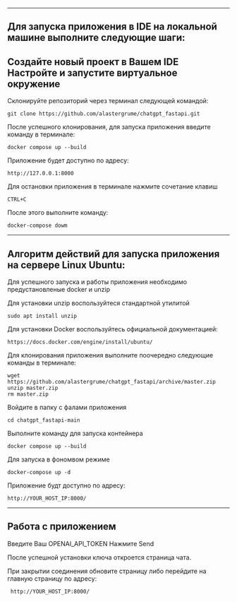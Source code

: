 ---------------------------------------------------------------------------
Для запуска приложения в IDE на локальной машине выполните следующие шаги:
---------------------------------------------------------------------------
Создайте новый проект в Вашем IDE
Настройте и запустите виртуальное окружение
----------------------
Склонируйте репозиторий через терминал следующей командой:

    git clone https://github.com/alastergrume/chatgpt_fastapi.git

После успешного клонирования, для запуска приложения введите команду в терминале:

    docker compose up --build

Приложение будет доступно по адресу:

    http://127.0.0.1:8000

Для остановки приложения в терминале нажмите сочетание клавиш 

    CTRL+C
    
После этого выполните команду:

    docker-compose dowm

---------------------------------------------------------------------------
Алгоритм действий для запуска приложения на сервере Linux Ubuntu:
---------------------------------------------------------------------------

Для успешного запуска и работы приложения необходимо предустановленые docker и unzip

Для установки unzip воспользуйтеся стандартной утилитой

    sudo apt install unzip

Для установки Docker воспользуйтесь официальной документацией: 

    https://docs.docker.com/engine/install/ubuntu/

Для клонирования приложения выполните поочередно следующие команды в терминале:

    wget https://github.com/alastergrume/chatgpt_fastapi/archive/master.zip  
    unzip master.zip
    rm master.zip

Войдите в папку с фалами приложения 

    cd chatgpt_fastapi-main

Выполните команду для запуска контейнера
    
    docker compose up --build

Для запуска в фономвом режиме 

    docker-compose up -d

Приложение будт доступно по адресу: 

    http://YOUR_HOST_IP:8000/

-----------------------------------------------------------------------------
Работа с приложением
-----------------------------------------------------------------------------

Введите Ваш OPENAI_API_TOKEN
Нажмите Send

После успешной установки ключа откроется страница чата.

При закрытии соединения обновите страницу либо перейдите на главную страницу по адресу:

     http://YOUR_HOST_IP:8000/


